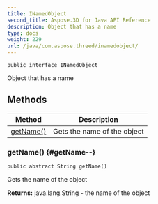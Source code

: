 ```yaml
---
title: INamedObject
second_title: Aspose.3D for Java API Reference
description: Object that has a name
type: docs
weight: 229
url: /java/com.aspose.threed/inamedobject/
---
```

```
public interface INamedObject
```

Object that has a name
## Methods

| Method | Description |
| --- | --- |
| [getName()](#getName--) | Gets the name of the object |
### getName() {#getName--}
```
public abstract String getName()
```


Gets the name of the object

**Returns:**
java.lang.String - the name of the object
